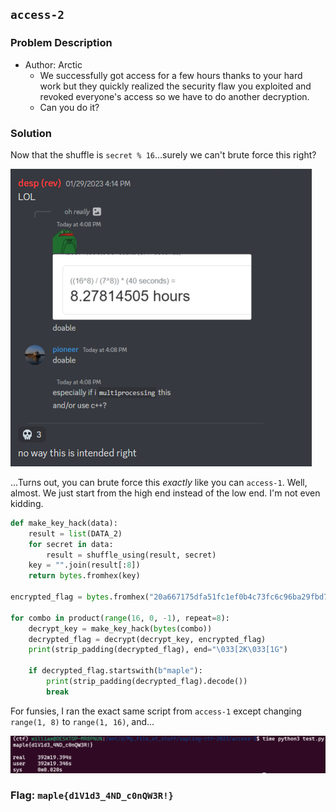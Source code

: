 ## `access-2`
### Problem Description
- Author: Arctic
    - We successfully got access for a few hours thanks to your hard work but they quickly realized the security flaw you exploited and revoked everyone's access so we have to do another decryption.
    - Can you do it?

### Solution
Now that the shuffle is `secret % 16`...surely we can't brute force this right?

![](access-2-1.png)

...Turns out, you can brute force this *exactly* like you can `access-1`. Well, almost. We just start from the high end instead of the low end. I'm not even kidding.

```python
def make_key_hack(data):
    result = list(DATA_2)
    for secret in data:
        result = shuffle_using(result, secret)
    key = "".join(result[:8])
    return bytes.fromhex(key)

encrypted_flag = bytes.fromhex("20a667175dfa51fc1ef0b4c73fc6c96ba29fbd7612015d389a3c35b753124822")

for combo in product(range(16, 0, -1), repeat=8):
    decrypt_key = make_key_hack(bytes(combo))
    decrypted_flag = decrypt(decrypt_key, encrypted_flag)
    print(strip_padding(decrypted_flag), end="\033[2K\033[1G")

    if decrypted_flag.startswith(b"maple"):
        print(strip_padding(decrypted_flag).decode())
        break
```

For funsies, I ran the exact same script from `access-1` except changing `range(1, 8)` to `range(1, 16)`, and...

![](access-2-2.png)

### Flag: `maple{d1V1d3_4ND_c0nQW3R!}`